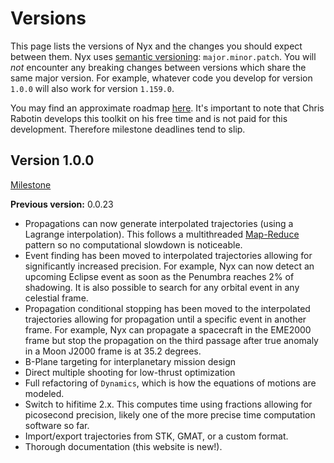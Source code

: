 # Versions
This page lists the versions of Nyx and the changes you should expect between them. Nyx uses [semantic versioning](https://semver.org/): `major.minor.patch`. You will _not_ encounter any breaking changes between versions which share the same major version. For example, whatever code you develop for version `1.0.0` will also work for version `1.159.0`.

You may find an approximate roadmap [here](https://gitlab.com/nyx-space/nyx/-/milestones). It's important to note that Chris Rabotin develops this toolkit on his free time and is not paid for this development. Therefore milestone deadlines tend to slip.

## Version 1.0.0
[Milestone](https://gitlab.com/nyx-space/nyx/-/milestones/17)

**Previous version:** 0.0.23

+ Propagations can now generate interpolated trajectories (using a Lagrange interpolation). This follows a multithreaded [Map-Reduce](https://en.wikipedia.org/wiki/MapReduce) pattern so no computational slowdown is noticeable.
+ Event finding has been moved to interpolated trajectories allowing for significantly increased precision. For example, Nyx can now detect an upcoming Eclipse event as soon as the Penumbra reaches 2% of shadowing. It is also possible to search for any orbital event in any celestial frame.
+ Propagation conditional stopping has been moved to the interpolated trajectories allowing for propagation until a specific event in another frame. For example, Nyx can propagate a spacecraft in the EME2000 frame but stop the propagation on the third passage after true anomaly in a Moon J2000 frame is at 35.2 degrees.
+ B-Plane targeting for interplanetary mission design
+ Direct multiple shooting for low-thrust optimization
+ Full refactoring of `Dynamics`, which is how the equations of motions are modeled.
+ Switch to hifitime 2.x. This computes time using fractions allowing for picosecond precision, likely one of the more precise time computation software so far.
+ Import/export trajectories from STK, GMAT, or a custom format.
+ Thorough documentation (this website is new!).